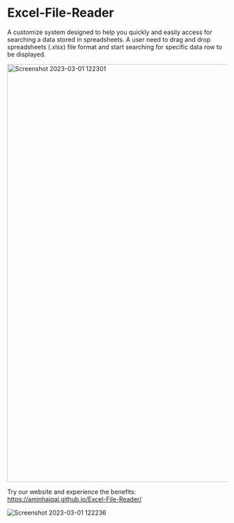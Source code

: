 # Excel-File-Reader
A customize system designed to help you quickly and easily access for searching a data stored in spreadsheets.
A user need to drag and drop spreadsheets (.xlsx) file format and start searching for specific data row to be displayed.

<img width="960" alt="Screenshot 2023-03-01 122301" src="https://user-images.githubusercontent.com/73211654/222065746-4fa511ea-e2ef-408b-a33d-ea1b86650569.png">

Try our website and experience the benefits: https://aminhaiqal.github.io/Excel-File-Reader/

![Screenshot 2023-03-01 122236](https://user-images.githubusercontent.com/73211654/222071555-91382f1e-1793-4b84-a31e-8222cbba239a.png)
